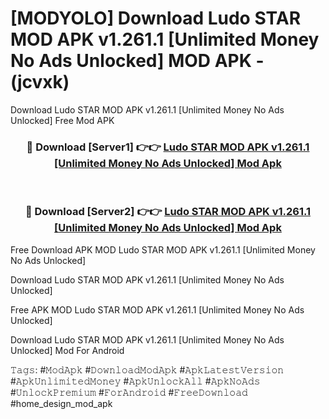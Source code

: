 # [MODYOLO] Download Ludo STAR MOD APK v1.261.1 [Unlimited Money No Ads Unlocked] MOD APK - (jcvxk)
Download Ludo STAR MOD APK v1.261.1 [Unlimited Money No Ads Unlocked] Free Mod APK

<div align="center">
<h3>🔴 Download [Server1] 👉👉 <a href="https://apk-comot.site?title=Ludo_STAR_MOD_APK_v1.261.1_[Unlimited_Money_No_Ads_Unlocked]">Ludo STAR MOD APK v1.261.1 [Unlimited Money No Ads Unlocked] Mod Apk</a></h3><br>

<h3>🔴 Download [Server2] 👉👉 <a href="https://apk-comot.site?title=Ludo_STAR_MOD_APK_v1.261.1_[Unlimited_Money_No_Ads_Unlocked]">Ludo STAR MOD APK v1.261.1 [Unlimited Money No Ads Unlocked] Mod Apk</a></h3>
</div>


Free Download APK MOD Ludo STAR MOD APK v1.261.1 [Unlimited Money No Ads Unlocked]

Download Ludo STAR MOD APK v1.261.1 [Unlimited Money No Ads Unlocked] 

Free APK MOD Ludo STAR MOD APK v1.261.1 [Unlimited Money No Ads Unlocked] 

Download Ludo STAR MOD APK v1.261.1 [Unlimited Money No Ads Unlocked] Mod For Android

𝚃𝚊𝚐𝚜: #𝙼𝚘𝚍𝙰𝚙𝚔 #𝙳𝚘𝚠𝚗𝚕𝚘𝚊𝚍𝙼𝚘𝚍𝙰𝚙𝚔 #𝙰𝚙𝚔𝙻𝚊𝚝𝚎𝚜𝚝𝚅𝚎𝚛𝚜𝚒𝚘𝚗 #𝙰𝚙𝚔𝚄𝚗𝚕𝚒𝚖𝚒𝚝𝚎𝚍𝙼𝚘𝚗𝚎𝚢 #𝙰𝚙𝚔𝚄𝚗𝚕𝚘𝚌𝚔𝙰𝚕𝚕 #𝙰𝚙𝚔𝙽𝚘𝙰𝚍𝚜 #𝚄𝚗𝚕𝚘𝚌𝚔𝙿𝚛𝚎𝚖𝚒𝚞𝚖 #𝙵𝚘𝚛𝙰𝚗𝚍𝚛𝚘𝚒𝚍 #𝙵𝚛𝚎𝚎𝙳𝚘𝚠𝚗𝚕𝚘𝚊𝚍 #home_design_mod_apk
